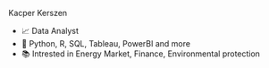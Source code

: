 Kacper Kerszen
- 📈 Data Analyst
- 🚀 Python, R, SQL, Tableau, PowerBI and more
- 📚 Intrested in Energy Market, Finance, Environmental protection
